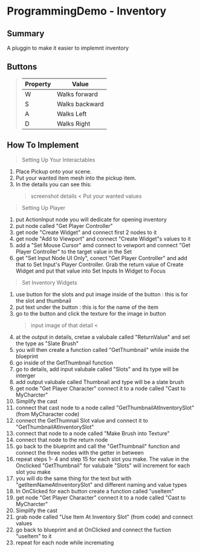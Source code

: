 # ProgrammingDemo - Inventory

## Summary
 A pluggin to make it easier to implemnt inventory

## Buttons
> **Property**  | **Value**
> ---------------|--------------------------------
> W            | Walks forward
> S             | Walks backward
> A             | Walks Left
> D             | Walks Right


## How To Implement

>Setting Up Your Interactables

1. Place Pickup onto your scene.
2. Put your wanted item mesh into the pickup item.
3. In the details you can see this:
	> screenshot details <
   Put your wanted values 

> Setting Up Player

1. put ActionInput node you will dedicate for opening inventory
2. put node called "Get Player Controller"
3. get node "Create Widget" and connect first 2 nodes to it
4. get node "Add to Viewport" and connect "Create Widget"s values to it
5. add a "Set Mouse Cursor" amd connect to veiwport and connect "Get Player Controller"
   to the target value in the Set
6. get "Set Input Node UI Only", conect "Get Player Controller" and add that to
   Set Input's Player Controller. Grab the return value of Create Widget and put that value 
   into Set Inputs In Widget to Focus


> Set Inventory Widgets

1. use button for the slots and put image inside of the button : this is for the slot and thumbnail
2. put text under the button : this is for the name of the item
3. go to the button and click the texture for the image in button
	> input image of that detail < 
4. at the output in details, cretae a valubale called "ReturnValue" and set the type as "Slate Brush"
5. you will then create a function called "GetThumbnail" while inside the blueprint
6. go inside of the GetThumbnail function
7. go to details, add input valubale called "Slots" and its type will be interger
8. add output valubale called Thumbnail and type will be a slate brush
9. get node "Get Player Character" connect it to a node called "Cast to MyCharcter"
10. Simplify the cast
11. connect that cast node to a node called "GetThumbnailAtInventorySlot" (from MyCharacter code)
12. connect the GetThumnail Slot value and connect it to "GetThumbnailAtInventorySlot"
13. connect that node to a node called "Make Brush into Texture"
14. connect that node to the return node
15. go back to the blueprint and call the "GetThumbnail" function and connect the three nodes
    with the getter in between
16. repeat steps 1- 4 and step 15 for each slot you make. The value in the Onclicked "GetThumbnail" 
    for valubale "Slots" will increment for each slot you make
17. you will do the same thing for the text but with "getItemNameAtInventorySlot" and different naming
    and value types 
18. In OnClicked for each button create a function called "useItem"
19. get node "Get Player Character" connect it to a node called "Cast to MyCharcter"
20. Simplify the cast
21. grab node called "Use Item At Inventory Slot" (from code) and connect values
22. go back to blueprint and at OnClicked and connect the fuction "useItem" to it
23. repeat for each node while incremating


